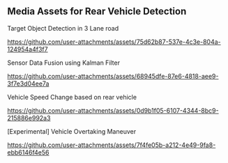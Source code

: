## Media Assets for Rear Vehicle Detection



Target Object Detection in 3 Lane road 

https://github.com/user-attachments/assets/75d62b87-537e-4c3e-804a-124954a4f3f7


Sensor Data Fusion using Kalman Filter

https://github.com/user-attachments/assets/68945dfe-87e6-4818-aee9-3f7e3d04ee7a


Vehicle Speed Change based on rear vehicle

https://github.com/user-attachments/assets/0d9b1f05-6107-4344-8bc9-215886e992a3


[Experimental] Vehicle Overtaking Maneuver

https://github.com/user-attachments/assets/7f4fe05b-a212-4e49-9fa8-ebb6146f4e56


